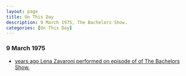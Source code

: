 ```yaml
---
layout: page
title: On This Day
description: 9 March 1975, The Bachelors Show.
categories: [On This Day]
---
```


### 9 March 1975
* [<span id="age"></span> years ago Lena Zavaroni performed on episode of of The Bachelors Show.](/bbc%20two/1975/03/09/the-bachelors-show.html)

<!-- Script for calculating number of years ago -->
<script>
var dob = '19750309';
var year = Number(dob.substr(0, 4));
var month = Number(dob.substr(4, 2)) - 1;
var day = Number(dob.substr(6, 2));
var today = new Date();
var age = today.getFullYear() - year;
if (today.getMonth() < month || (today.getMonth() == month && today.getDate() < day)) {
  age--;
}
document.getElementById("age").innerHTML=age;
</script>


